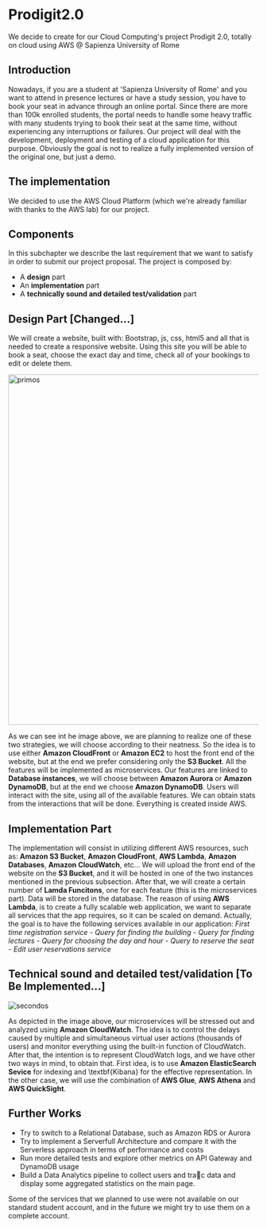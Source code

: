 # Prodigit2.0
We decide to create for our Cloud Computing's project Prodigit 2.0, totally on cloud using AWS @ Sapienza University of Rome
## Introduction
Nowadays, if you are a student at 'Sapienza University of Rome' and you want to attend in presence lectures or have a study session, you have to book your seat in advance through an online portal. Since there are more than 100k enrolled students, the portal needs to handle some heavy traffic with many students trying to book their seat at the same time, without experiencing any interruptions or failures. Our project will deal with the development, deployment and testing of a cloud application for this purpose. Obviously the goal is not to realize a fully implemented version of the original one, but just a demo.
## The implementation
We decided to use the AWS Cloud Platform  (which we're already familiar with thanks to the AWS lab) for our project.
## Components
In this subchapter we describe the last requirement that we want to satisfy in order to submit our project proposal. The project is composed by: 
- A **design** part
- An **implementation** part
- A **technically sound and detailed test/validation** part 
## Design Part [Changed...]
We will create a website, built with: Bootstrap, js, css, html5 and all that is needed to create a responsive website.
Using this site you will be able to book a seat, choose the exact day and time, check all of your bookings to edit or delete them.

<img width="706" alt="primos" src="https://user-images.githubusercontent.com/69036405/127034111-5a5d1125-94bf-493c-91a2-d39541d211b9.png">

As we can see int he image above, we are planning to realize one of these two strategies, we will choose according to their neatness. So the idea is to use either **Amazon CloudFront** or **Amazon EC2** to host the front end of the website, but at the end we prefer considering only the **S3 Bucket**. All the features will be implemented as microservices. Our features are linked to **Database instances**, we will choose between **Amazon Aurora**  or **Amazon DynamoDB**, but at the end we choose **Amazon DynamoDB**.  Users will interact with the site, using all of the available features. We can obtain stats from the interactions that will be done. Everything is created inside AWS. 
## Implementation Part
The implementation will consist in utilizing different AWS resources, such as: **Amazon S3 Bucket**, **Amazon CloudFront**, **AWS Lambda**, **Amazon Databases**, **Amazon CloudWatch**, etc...
We will upload the front end of the website on the **S3 Bucket**, and it will be hosted in one of the two instances mentioned in the previous subsection. After that, we will create a certain number of **Lamda Funcitons**, one for each feature (this is the microservices part). Data will be stored in the database.
The reason of using **AWS Lambda**, is to create a fully scalable web application, we want to separate all services that the app requires, so it can be scaled on demand.  Actually, the goal is to have the following services available in our application:
*First time registration service - Query for finding the building - Query for finding lectures - Query for choosing the day and hour - Query to reserve the seat - Edit user reservations service*
## Technical sound and detailed test/validation [To Be Implemented...]

![secondos](https://user-images.githubusercontent.com/69036405/127035166-1d54a9c8-5a2f-42e3-aa49-b69393d11d4b.png)

As depicted in the image above, our microservices will be stressed out and analyzed using **Amazon CloudWatch**. The idea is to control the delays caused by multiple and simultaneous virtual user actions (thousands of users) and monitor everything using the built-in function of CloudWatch.
After that, the intention is to represent CloudWatch logs, and we have other two ways in mind, to obtain that. First idea, is to use **Amazon ElasticSearch Sevice** for indexing and \textbf{Kibana} for the effective representation. In the other case, we will use the combination of **AWS Glue**, **AWS Athena** and **AWS QuickSight**.

## Further Works
- Try to switch to a Relational Database, such as Amazon RDS or Aurora
- Try to implement a Serverfull Architecture and compare it with the Serverless approach in terms of performance and costs
- Run more detailed tests and explore other metrics on API Gateway and DynamoDB usage
- Build a Data Analytics pipeline to collect users and trac data and display some aggregated statistics on the main page.

Some of the services that we planned to use were not available on our standard student account, and in the future we might try to use them on a complete account.
